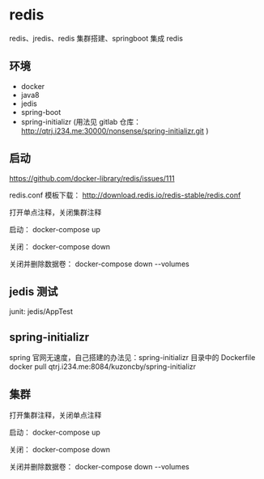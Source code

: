 # redis

redis、jredis、redis 集群搭建、springboot 集成 redis

## 环境

- docker
- java8
- jedis
- spring-boot
- spring-initializr (用法见 gitlab 仓库： http://qtrj.i234.me:30000/nonsense/spring-initializr.git )

## 启动

https://github.com/docker-library/redis/issues/111

redis.conf 模板下载：
http://download.redis.io/redis-stable/redis.conf

打开单点注释，关闭集群注释

启动：
docker-compose up

关闭：
docker-compose down

关闭并删除数据卷：
docker-compose down --volumes

## jedis 测试

junit: jedis/AppTest

## spring-initializr

spring 官网无速度，自己搭建的办法见：spring-initializr 目录中的 Dockerfile
docker pull qtrj.i234.me:8084/kuzoncby/spring-initializr

## 集群

打开集群注释，关闭单点注释

启动：
docker-compose up

关闭：
docker-compose down

关闭并删除数据卷：
docker-compose down --volumes
